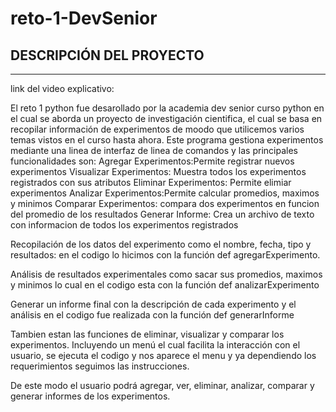 # reto-1-DevSenior
## DESCRIPCIÓN DEL PROYECTO 
------------------------------------------
link del video explicativo: 

El reto 1 python fue desarollado por la academia dev senior curso python en el cual se aborda un proyecto de investigación cientifica, el cual se basa en recopilar información de experimentos de moodo que utilicemos varios temas vistos en el curso hasta ahora. 
Este programa gestiona experimentos mediante una linea de interfaz de linea de comandos y las principales funcionalidades son:
Agregar Experimentos:Permite registrar nuevos experimentos
Visualizar Experimentos: Muestra todos los experimentos registrados con sus atributos
Eliminar Experimentos: Permite elimiar experimentos
Analizar Experimentos:Permite calcular promedios, maximos y minimos
Comparar Experimentos: compara dos experimentos en funcion del promedio de los resultados
Generar Informe: Crea un archivo de texto con informacion de todos los experimentos registrados

 Recopilación de los datos del experimento como el nombre, fecha, tipo y resultados: en el codigo lo hicimos con la función def agregarExperimento.

 Análisis de resultados experimentales como sacar sus promedios, maximos y minimos lo cual en el codigo esta con la función def analizarExperimento

 Generar un informe final con la descripción de cada experimento y el análisis en el codigo fue realizada con la función def generarInforme 

 Tambien estan las funciones de eliminar, visualizar y comparar los experimentos. 
 Incluyendo un menú el cual facilita la interacción con el usuario, se ejecuta el codigo y nos aparece el menu y ya dependiendo los requerimientos seguimos las instrucciones. 

 De este modo el usuario podrá agregar, ver, eliminar, analizar, comparar y generar informes de los experimentos.
 
